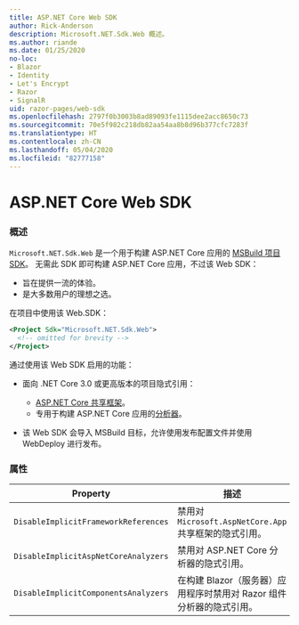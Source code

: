 ```yaml
---
title: ASP.NET Core Web SDK
author: Rick-Anderson
description: Microsoft.NET.Sdk.Web 概述。
ms.author: riande
ms.date: 01/25/2020
no-loc:
- Blazor
- Identity
- Let's Encrypt
- Razor
- SignalR
uid: razor-pages/web-sdk
ms.openlocfilehash: 2797f0b3003b8ad89093fe1115dee2acc8650c73
ms.sourcegitcommit: 70e5f982c218db82aa54aa8b8d96b377cfc7283f
ms.translationtype: HT
ms.contentlocale: zh-CN
ms.lasthandoff: 05/04/2020
ms.locfileid: "82777158"
---
```

# <a name="aspnet-core-web-sdk"></a>ASP.NET Core Web SDK

### <a name="overview"></a>概述

`Microsoft.NET.Sdk.Web` 是一个用于构建 ASP.NET Core 应用的 [MSBuild 项目 SDK](https://docs.microsoft.com/visualstudio/msbuild/how-to-use-project-sdk)。 无需此 SDK 即可构建 ASP.NET Core 应用，不过该 Web SDK：

* 旨在提供一流的体验。
* 是大多数用户的理想之选。

在项目中使用该 Web.SDK：

  ```xml
  <Project Sdk="Microsoft.NET.Sdk.Web">
    <!-- omitted for brevity -->
  </Project>
  ```

通过使用该 Web SDK 启用的功能：

* 面向 .NET Core 3.0 或更高版本的项目隐式引用：

  * [ASP.NET Core 共享框架](xref:fundamentals/metapackage-app)。
  * 专用于构建 ASP.NET Core 应用的[分析器](/visualstudio/extensibility/getting-started-with-roslyn-analyzers)。
* 该 Web SDK 会导入 MSBuild 目标，允许使用发布配置文件并使用 WebDeploy 进行发布。

### <a name="properties"></a>属性

| Property | 描述 |
| -------- | ----------- |
| `DisableImplicitFrameworkReferences` | 禁用对 `Microsoft.AspNetCore.App` 共享框架的隐式引用。 |
| `DisableImplicitAspNetCoreAnalyzers` | 禁用对 ASP.NET Core 分析器的隐式引用。 |
| `DisableImplicitComponentsAnalyzers` | 在构建 Blazor（服务器）应用程序时禁用对 Razor 组件分析器的隐式引用。 |
